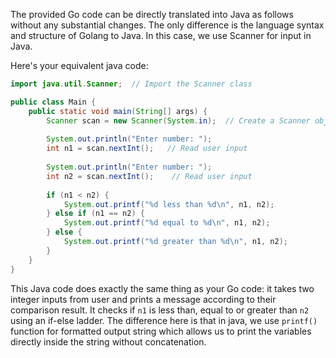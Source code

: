 The provided Go code can be directly translated into Java as follows without any substantial changes. The only difference is the language syntax and structure of Golang to Java. In this case, we use Scanner for input in Java.

Here's your equivalent java code:

```java
import java.util.Scanner;  // Import the Scanner class

public class Main {
    public static void main(String[] args) {
        Scanner scan = new Scanner(System.in);  // Create a Scanner object
        
        System.out.println("Enter number: ");
        int n1 = scan.nextInt();   // Read user input
          
        System.out.println("Enter number: ");
        int n2 = scan.nextInt();    // Read user input 
         
        if (n1 < n2) {     
            System.out.printf("%d less than %d\n", n1, n2);    
        } else if (n1 == n2) {      
            System.out.printf("%d equal to %d\n", n1, n2);  
        } else {     
            System.out.printf("%d greater than %d\n", n1, n2);   
        } 
    }
}
```
This Java code does exactly the same thing as your Go code: it takes two integer inputs from user and prints a message according to their comparison result. It checks if `n1` is less than, equal to or greater than `n2` using an if-else ladder. The difference here is that in java, we use `printf()` function for formatted output string which allows us to print the variables directly inside the string without concatenation.

